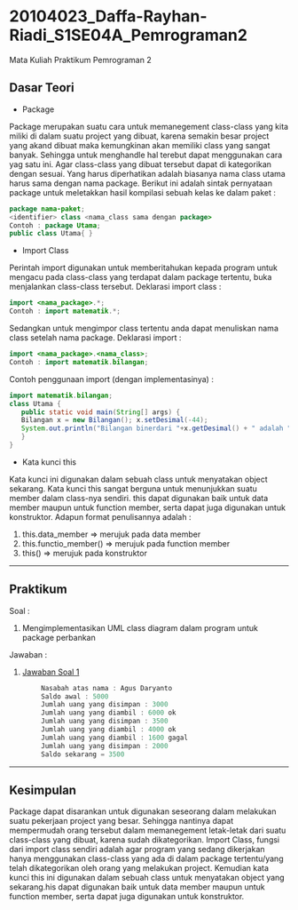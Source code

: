 # 20104023_Daffa-Rayhan-Riadi_S1SE04A_Pemrograman2
Mata Kuliah Praktikum Pemrograman 2
## Dasar Teori
* Package
  
Package merupakan suatu cara untuk memanegement class-class yang kita miliki di dalam suatu project yang dibuat, karena semakin besar project yang akand dibuat maka kemungkinan akan memiliki class yang sangat banyak. Sehingga  untuk menghandle hal terebut dapat menggunakan cara yag satu ini. Agar class-class yang dibuat tersebut dapat di kategorikan dengan sesuai. Yang harus diperhatikan adalah biasanya nama class utama harus sama dengan nama package. Berikut ini adalah sintak pernyataan package untuk meletakkan hasil kompilasi sebuah kelas ke dalam paket :
````java
package nama-paket;
<identifier> class <nama_class sama dengan package>
Contoh : package Utama;
public class Utama{ }
````

* Import Class

Perintah import digunakan untuk memberitahukan kepada program untuk mengacu pada class-class yang terdapat dalam package tertentu, buka menjalankan class-class tersebut.
  Deklarasi import class :
````java
import <nama_package>.*;
Contoh : import matematik.*;
````
Sedangkan untuk mengimpor class tertentu anda dapat menuliskan nama class setelah nama package. Deklarasi import :
````java
import <nama_package>.<nama_class>;
Contoh : import matematik.bilangan;
````
Contoh penggunaan import (dengan implementasinya) :
````java
import matematik.bilangan;
class Utama {
   public static void main(String[] args) {
   Bilangan x = new Bilangan(); x.setDesimal(-44); 
   System.out.println("Bilangan binerdari "+x.getDesimal() + " adalah "+ x.biner()); 
   }
}
````

* Kata kunci this

Kata kunci ini digunakan dalam sebuah class untuk menyatakan object sekarang. Kata kunci this sangat berguna untuk menunjukkan suatu member dalam class-nya sendiri. this dapat digunakan baik untuk data member maupun untuk function member, serta dapat juga digunakan untuk konstruktor. Adapun format penulisannya adalah :
1. this.data_member      => merujuk pada data member
2. this.functio_member() => merujuk pada function member
3. this()                => merujuk pada konstruktor
<hr>

## Praktikum
Soal :
1. Mengimplementasikan UML class diagram dalam program untuk package perbankan

Jawaban :
1. [Jawaban Soal 1](https://github.com/Daffarr/20104023_Daffa-Rayhan-Riadi_S1SE04A_Pemrograman2/tree/modul5/src/modul5/Latihan)
````java
        Nasabah atas nama : Agus Daryanto 
        Saldo awal : 5000
        Jumlah uang yang disimpan : 3000
        Jumlah uang yang diambil : 6000 ok
        Jumlah uang yang disimpan : 3500
        Jumlah uang yang diambil : 4000 ok
        Jumlah uang yang diambil : 1600 gagal
        Jumlah uang yang disimpan : 2000
        Saldo sekarang = 3500
````

<hr>

## Kesimpulan
Package dapat disarankan untuk digunakan seseorang dalam melakukan suatu pekerjaan project yang besar. Sehingga nantinya dapat mempermudah orang tersebut dalam memanegement letak-letak dari suatu class-class yang dibuat, karena sudah dikategorikan. Import Class, fungsi dari import class sendiri adalah agar program yang sedang dikerjakan hanya menggunakan class-class yang ada di dalam package tertentu/yang telah dikategorikan oleh orang yang melakukan project. Kemudian kata kunci this ini digunakan dalam sebuah class untuk menyatakan object yang sekarang.his dapat digunakan baik untuk data member maupun untuk function member, serta dapat juga digunakan untuk konstruktor.

